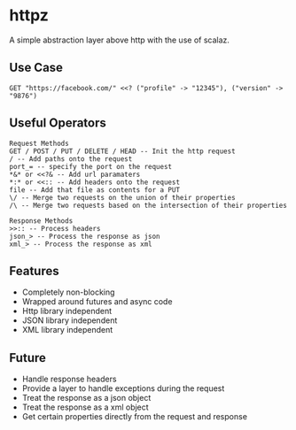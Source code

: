 # httpz

A simple abstraction layer above http with the use of scalaz.

## Use Case

    GET "https://facebook.com/" <<? ("profile" -> "12345"), ("version" -> "9876")

## Useful Operators

    Request Methods
    GET / POST / PUT / DELETE / HEAD -- Init the http request
    / -- Add paths onto the request
    port_= -- specify the port on the request
    *&* or <<?& -- Add url paramaters
    *:* or <<:: -- Add headers onto the request
    file -- Add that file as contents for a PUT
    \/ -- Merge two requests on the union of their properties
    /\ -- Merge two requests based on the intersection of their properties

    Response Methods
    >>:: -- Process headers
    json_> -- Process the response as json
    xml_> -- Process the response as xml


## Features

* Completely non-blocking
* Wrapped around futures and async code
* Http library independent
* JSON library independent
* XML library independent

## Future

* Handle response headers
* Provide a layer to handle exceptions during the request
* Treat the response as a json object
* Treat the response as a xml object
* Get certain properties directly from the request and response
